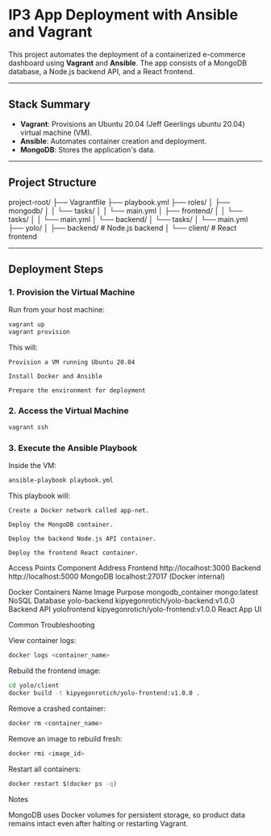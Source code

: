 # IP3 App Deployment with Ansible and Vagrant 

This project automates the deployment of a containerized e-commerce dashboard using **Vagrant** and **Ansible**. The app consists of a MongoDB database, a Node.js backend API, and a React frontend.

---

## Stack Summary

- **Vagrant**: Provisions an Ubuntu 20.04 (Jeff Geerlings ubuntu 20.04) virtual machine (VM).
- **Ansible**: Automates container creation and deployment.
- **MongoDB**: Stores the application's data.

---

## Project Structure

project-root/
├── Vagrantfile
├── playbook.yml
├── roles/
│ ├── mongodb/
│ │ └── tasks/
│ │ └── main.yml
│ ├── frontend/
│ │ └── tasks/
│ │ └── main.yml
│ └── backend/
│ └── tasks/
│ └── main.yml
├── yolo/
│ ├── backend/ # Node.js backend
│ └── client/ # React frontend


---

## Deployment Steps

### 1. Provision the Virtual Machine

Run from your host machine:

```bash
vagrant up 
vagrant provision
```
This will:

    Provision a VM running Ubuntu 20.04

    Install Docker and Ansible

    Prepare the environment for deployment

### 2. Access the Virtual Machine
```bash
vagrant ssh
```

### 3. Execute the Ansible Playbook

Inside the VM:
```bash
ansible-playbook playbook.yml
```

This playbook will:

    Create a Docker network called app-net.

    Deploy the MongoDB container.

    Deploy the backend Node.js API container.

    Deploy the frontend React container.

Access Points
    Component	Address
    Frontend	http://localhost:3000
    Backend	    http://localhost:5000
    MongoDB	    localhost:27017 (Docker internal)

Docker Containers
    Name	            Image	                            Purpose
    mongodb_container	mongo:latest	                    NoSQL Database
    yolo-backend	    kipyegonrotich/yolo-backend:v1.0.0	Backend API
    yolofrontend	    kipyegonrotich/yolo-frontend:v1.0.0	React App UI

Common Troubleshooting

View container logs:

```bash
docker logs <container_name>
```

Rebuild the frontend image:

```bash
cd yolo/client
docker build -t kipyegonrotich/yolo-frontend:v1.0.0 .
``` 

Remove a crashed container:

```bash
docker rm <container_name>
```

Remove an image to rebuild fresh:

```bash
docker rmi <image_id>
```

Restart all containers:

```bash
docker restart $(docker ps -q)
```

Notes

MongoDB uses Docker volumes for persistent storage, so product data remains intact even after halting or restarting Vagrant.


